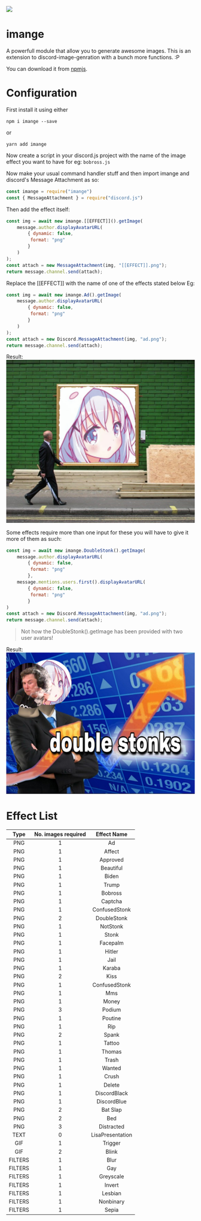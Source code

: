 <a href="https://nodei.co/npm/imange/"><img src="https://nodei.co/npm/imange.png?downloads=true&downloadRank=true&stars=true"></a>

# imange

A powerfull module that allow you to generate awesome images. This is an extension to discord-image-genration with a bunch more functions. :P


You can download it from <a href="https://www.npmjs.com/package/imange">npmjs</a>.

# Configuration
First install it using either
```cli
npm i imange --save
```
or
```cli
yarn add imange
```

Now create a script in your discord.js project with the name of the image effect you want to have for eg: `bobross.js`

Now make your usual command handler stuff and then import imange and discord's Message Attachment as so:
```js
const imange = require("imange")
const { MessageAttachment } = require("discord.js")
```
Then add the effect itself:
```js
const img = await new imange.[[EFFECT]]().getImage(
    message.author.displayAvatarURL(
        { dynamic: false,
         format: "png" 
        }
    )
);
const attach = new MessageAttachment(img, "[[EFFECT]].png");
return message.channel.send(attach);
```
Replace the [[EFFECT]] with the name of one of the effects stated below
Eg: 
```js
const img = await new imange.Ad().getImage(
    message.author.displayAvatarURL(
        { dynamic: false,
         format: "png" 
        }
    )
);
const attach = new Discord.MessageAttachment(img, "ad.png");
return message.channel.send(attach);
```
Result: 
![Image Eg](imgs/ad.png)

Some effects require more than one input for these you will have to give it more of them as such:

```js
const img = await new imange.DoubleStonk().getImage(
    message.author.displayAvatarURL(
        { dynamic: false,
         format: "png" 
        },
    message.mentions.users.first().displayAvatarURL(
        { dynamic: false,
         format: "png" 
        }
)
const attach = new Discord.MessageAttachment(img, "ad.png");
return message.channel.send(attach);
```
> Not how the DoubleStonk().getImage has been provided with two user avatars!

Result:
![Image Eg](imgs/doublestonks.png)
<br>
# Effect List

|  Type   | No. images required |   Effect Name    |
| :-----: | :-----------------: | :--------------: |
|   PNG   |          1          |        Ad        |
|   PNG   |          1          |      Affect      |
|   PNG   |          1          |     Approved     |
|   PNG   |          1          |    Beautiful     |
|   PNG   |          1          |      Biden       |
|   PNG   |          1          |      Trump       |
|   PNG   |          1          |     Bobross      |
|   PNG   |          1          |     Captcha      |
|   PNG   |          1          |  ConfusedStonk   |
|   PNG   |          2          |   DoubleStonk    |
|   PNG   |          1          |     NotStonk     |
|   PNG   |          1          |      Stonk       |
|   PNG   |          1          |     Facepalm     |
|   PNG   |          1          |      Hitler      |
|   PNG   |          1          |       Jail       |
|   PNG   |          1          |      Karaba      |
|   PNG   |          2          |       Kiss       |
|   PNG   |          1          |  ConfusedStonk   |
|   PNG   |          1          |       Mms        |
|   PNG   |          1          |      Money       |
|   PNG   |          3          |      Podium      |
|   PNG   |          1          |     Poutine      |
|   PNG   |          1          |       Rip        |
|   PNG   |          2          |      Spank       |
|   PNG   |          1          |      Tattoo      |
|   PNG   |          1          |      Thomas      |
|   PNG   |          1          |      Trash       |
|   PNG   |          1          |      Wanted      |
|   PNG   |          1          |      Crush       |
|   PNG   |          1          |      Delete      |
|   PNG   |          1          |   DiscordBlack   |
|   PNG   |          1          |   DiscordBlue    |
|   PNG   |          2          |     Bat Slap     |
|   PNG   |          2          |       Bed        |
|   PNG   |          3          |    Distracted    |
|  TEXT   |          0          | LisaPresentation |
|   GIF   |          1          |     Trigger      |
|   GIF   |          2          |      Blink       |
| FILTERS |          1          |       Blur       |
| FILTERS |          1          |       Gay        |
| FILTERS |          1          |    Greyscale     |
| FILTERS |          1          |      Invert      |
| FILTERS |          1          |     Lesbian      |
| FILTERS |          1          |    Nonbinary     |
| FILTERS |          1          |      Sepia       |













